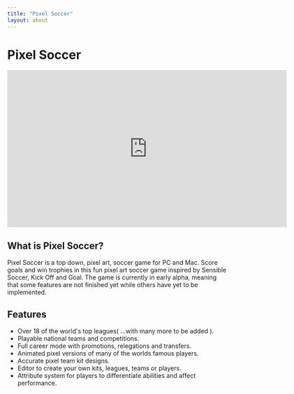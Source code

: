 ```yaml
---
title: "Pixel Soccer"
layout: about
---
```


<h1>Pixel Soccer</h1>



<!-- 16:9 aspect ratio -->
<div class="embed-responsive embed-responsive-16by9">
  <iframe width="640" height="360" src="https://www.youtube.com/embed/H47IjiQBbeY" frameborder="0"></iframe>
</div>



<h2>What is Pixel Soccer?</h2>


Pixel Soccer is a top down, pixel art, soccer game for PC and Mac. Score goals and win trophies in this fun pixel art soccer game inspired by Sensible Soccer, Kick Off and Goal. The game is currently in early alpha, meaning that some features are not finished yet while others have yet to be implemented. 


<h2>Features</h2>

<ul>
<li>Over 18 of the world's top leagues( ...with many more to be added ).</li>
<li>Playable national teams and competitions.</li>
<li>Full career mode with promotions, relegations and transfers.</li>
<li>Animated pixel versions of many of the worlds famous players.</li>
<li>Accurate pixel team kit designs.</li>
<li>Editor to create your own kits, leagues, teams or players.</li>
<li>Attribute system for players to differentiate abilities and affect performance.</li>
</ul>
